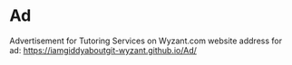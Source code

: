 # Ad
Advertisement for Tutoring Services on Wyzant.com
website address for ad: https://iamgiddyaboutgit-wyzant.github.io/Ad/
